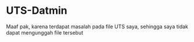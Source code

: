 # UTS-Datmin

Maaf pak, karena terdapat masalah pada file UTS saya, sehingga saya tidak dapat mengunggah file tersebut
